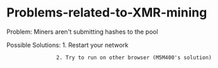# Problems-related-to-XMR-mining
Problem: Miners aren't submitting hashes to the pool

Possible Solutions: 1. Restart your network

                    2. Try to run on other browser (M5M400's solution)
